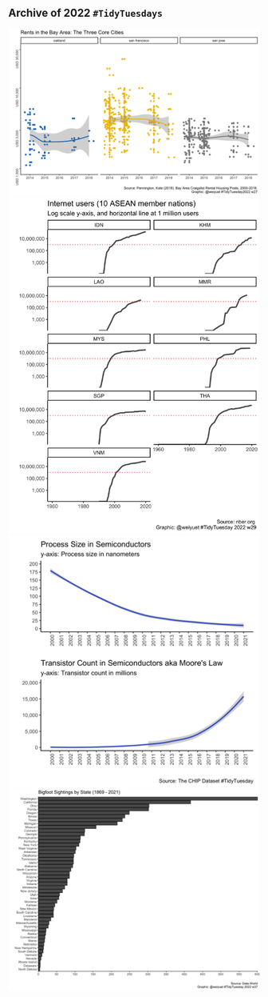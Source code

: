 ## Archive of 2022 `#TidyTuesdays`

![Week 27](2022/w27/rent-bay-area-core-cities.png)
![Week 29](2022/w29/internetuser-asean.png)
![Week 34](2022/w34/process-size-and-transistor-count.png)
![Week 37](2022/w37/bigfoot-sightings-state.png)